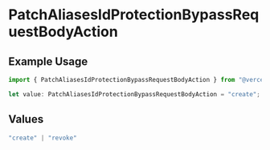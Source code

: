 # PatchAliasesIdProtectionBypassRequestBodyAction

## Example Usage

```typescript
import { PatchAliasesIdProtectionBypassRequestBodyAction } from "@vercel/sdk/models/patchaliasesidprotectionbypassop.js";

let value: PatchAliasesIdProtectionBypassRequestBodyAction = "create";
```

## Values

```typescript
"create" | "revoke"
```